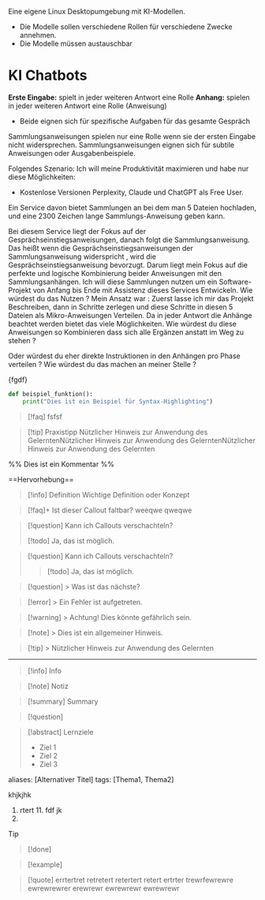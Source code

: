 
Eine eigene Linux Desktopumgebung mit KI-Modellen.
- Die Modelle sollen verschiedene Rollen für verschiedene Zwecke annehmen.
-  Die Modelle müssen austauschbar


# KI Chatbots
**Erste Eingabe:** spielt in jeder weiteren Antwort eine Rolle
**Anhang:** spielen in jeder weiteren Antwort eine Rolle (Anweisung)
- Beide eignen sich für spezifische Aufgaben für das gesamte Gespräch

Sammlungsanweisungen spielen nur eine Rolle wenn sie der ersten Eingabe nicht widersprechen.
Sammlungsanweisungen eignen sich für subtile Anweisungen oder Ausgabenbeispiele.


Folgendes Szenario:
Ich will meine Produktivität maximieren und habe nur diese Möglichkeiten:
-  Kostenlose Versionen Perplexity, Claude und ChatGPT als Free User. 

Ein Service davon bietet Sammlungen an bei dem man 5 Dateien hochladen, und eine 2300 Zeichen lange Sammlungs-Anweisung geben kann.

Bei diesem Service liegt der Fokus auf der Gesprächseinstiegsanweisungen, danach folgt die Sammlungsanweisung. Das heißt wenn die  Gesprächseinstiegsanweisungen der Sammlungsanweisung widerspricht , wird die Gesprächseinstiegsanweisung bevorzugt.
Darum liegt mein Fokus auf die perfekte und logische Kombinierung beider Anweisungen mit den Sammlungsanhängen.
Ich will diese Sammlungen nutzen um ein Software-Projekt von Anfang bis Ende mit Assistenz dieses Services Entwickeln.
Wie würdest du das Nutzen ?
Mein Ansatz war :
Zuerst lasse ich mir das Projekt Beschreiben, dann in Schritte zerlegen und diese Schritte in diesen 5 Dateien als Mikro-Anweisungen Verteilen.
Da in jeder Antwort die Anhänge beachtet werden bietet das viele Möglichkeiten.
Wie würdest du diese Anweisungen so Kombinieren dass sich alle Ergänzen anstatt im Weg zu stehen ?

Oder würdest du eher direkte Instruktionen in den Anhängen pro Phase verteilen ? Wie würdest du das machen an meiner Stelle ?


{fgdf}


```python
def beispiel_funktion():
    print("Dies ist ein Beispiel für Syntax-Highlighting")
```


>[!faq] fsfsf



> [!tip] Praxistipp
> Nützlicher Hinweis zur Anwendung des GelerntenNützlicher Hinweis zur Anwendung des GelerntenNützlicher Hinweis zur Anwendung des Gelernten


%% Dies ist ein Kommentar %%

==Hervorhebung==

> [!info] Definition
> Wichtige Definition oder Konzept

> [!faq]+ Ist dieser Callout faltbar?
> weeqwe
> qweqwe


> [!question] Kann ich Callouts verschachteln? 
> >
> [!todo] Ja, das ist möglich.

> [!question] Kann ich Callouts verschachteln?
> > [!todo] Ja, das ist möglich.







> [!question] > Was ist das nächste?

> [!error] > Ein Fehler ist aufgetreten.

> [!warning] > Achtung! Dies könnte gefährlich sein.

> [!note] > Dies ist ein allgemeiner Hinweis.

> [!tip] > Nützlicher Hinweis zur Anwendung des Gelernten

---

> [!info] Info


> [!note] Notiz


> [!summary] Summary

> [!question]


> [!abstract] Lernziele
> - Ziel 1
> - Ziel 2
> - Ziel 3

aliases: [Alternativer Titel]
tags: [Thema1, Thema2]

khjkjhk
1. rtert
   11. fdf
   jk
2. 



> [!tip] 


> [!done] 

> [!example] 

> [!quote] errtertret retretert retertert retert ertrter trewrfewrewre ewrewrewrer erewrewr ewrewrewr ewrewrewr







